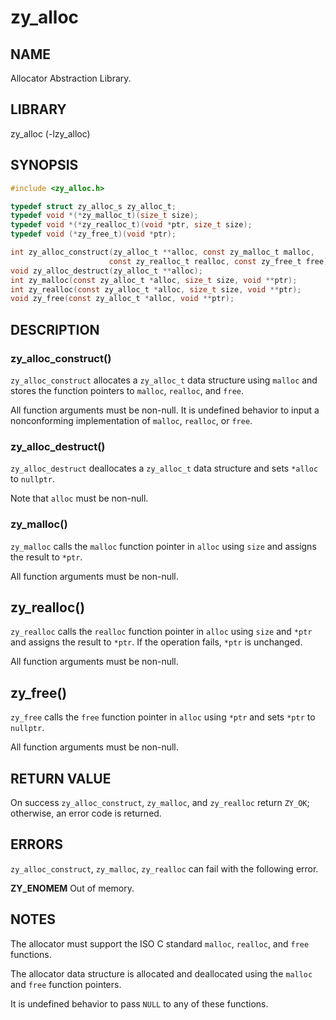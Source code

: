 # zy_alloc

## NAME

Allocator Abstraction Library.

## LIBRARY

zy_alloc (-lzy_alloc)

## SYNOPSIS

```C
#include <zy_alloc.h>

typedef struct zy_alloc_s zy_alloc_t;
typedef void *(*zy_malloc_t)(size_t size);
typedef void *(*zy_realloc_t)(void *ptr, size_t size);
typedef void (*zy_free_t)(void *ptr);

int zy_alloc_construct(zy_alloc_t **alloc, const zy_malloc_t malloc,
                      const zy_realloc_t realloc, const zy_free_t free);
void zy_alloc_destruct(zy_alloc_t **alloc);
int zy_malloc(const zy_alloc_t *alloc, size_t size, void **ptr);
int zy_realloc(const zy_alloc_t *alloc, size_t size, void **ptr);
void zy_free(const zy_alloc_t *alloc, void **ptr);
```

## DESCRIPTION

### zy_alloc_construct()

`zy_alloc_construct` allocates a `zy_alloc_t` data structure using `malloc` and stores the function pointers
to `malloc`, `realloc`, and `free`.

All function arguments must be non-null. It is undefined behavior to input a nonconforming implementation
of `malloc`, `realloc`, or `free`.

### zy_alloc_destruct()

`zy_alloc_destruct` deallocates a `zy_alloc_t` data structure and sets `*alloc` to `nullptr`.

Note that `alloc` must be non-null.

### zy_malloc()

`zy_malloc` calls the `malloc` function pointer in `alloc` using `size` and assigns the result to `*ptr`.

All function arguments must be non-null.

## zy_realloc()

`zy_realloc` calls the `realloc` function pointer in `alloc` using `size` and `*ptr` and assigns the result to `*ptr`.
If
the operation fails, `*ptr` is unchanged.

All function arguments must be non-null.

## zy_free()

`zy_free` calls the `free` function pointer in `alloc` using `*ptr` and sets `*ptr` to `nullptr`.

All function arguments must be non-null.

## RETURN VALUE

On success `zy_alloc_construct`, `zy_malloc`, and `zy_realloc` return `ZY_OK`; otherwise, an error code is returned.

## ERRORS

`zy_alloc_construct`, `zy_malloc`, `zy_realloc` can fail with the following error.

**ZY_ENOMEM** Out of memory.

## NOTES

The allocator must support the ISO C standard `malloc`, `realloc`, and `free` functions.

The allocator data structure is allocated and deallocated using the `malloc` and `free` function pointers.

It is undefined behavior to pass `NULL` to any of these functions.
